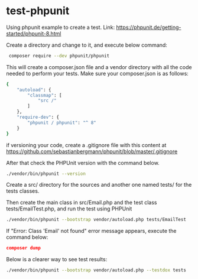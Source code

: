# test-phpunit

Using phpunit example to create a test. Link: https://phpunit.de/getting-started/phpunit-8.html

Create a directory and change to it, and execute below command:

```bash
 composer require --dev phpunit/phpunit
```

This will create a composer.json file and a vendor directory with all the code needed to perform your tests. Make sure your composer.json is as follows:

```bash
{
    "autoload": {
        "classmap": [
            "src /"
        ]
    },
    "require-dev": {
        "phpunit / phpunit": "^ 8"
    }
}
```

if versioning your code, create a .gitignore file with this content at https://github.com/sebastianbergmann/phpunit/blob/master/.gitignore

After that check the PHPUnit version with the command below.

```bash
./vendor/bin/phpunit --version
```

Create a src/ directory for the sources and another one named tests/ for the tests classes.

Then create the main class in src/Email.php and the test class tests/EmailTest.php, and run the test using PHPUnit

```bash
./vendor/bin/phpunit --bootstrap vendor/autoload.php tests/EmailTest
```

If "Error: Class 'Email' not found" error message appears, execute the command below:

```json
composer dump 
```

Below is a clearer way to see test results:

```bash
./vendor/bin/phpunit --bootstrap vendor/autoload.php --testdox tests
```
